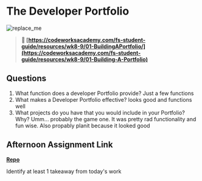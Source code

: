 # The Developer Portfolio

![replace_me](https://codeworks.blob.core.windows.net/public/assets/img/illustrations/placeholder.svg)

> **📖 [https://codeworksacademy.com/fs-student-guide/resources/wk8-9/01-BuildingAPortfolio/](https://codeworksacademy.com/fs-student-guide/resources/wk8-9/01-Building-A-Portfolio)**

## Questions

1. What function does a developer Portfolio provide?
Just a few functions
2. What makes a Developer Portfolio effective?
looks good and functions well
3. What projects do you have that you would include in your Portfolio? Why?
Umm... probably the game one. It was pretty rad functionality and fun wise. Also propably planit because it looked good
## Afternoon Assignment Link

**[Repo](https://github.com/autumnlay/<ASSIGNMENT_REPO>)**

Identify at least 1 takeaway from today's work
